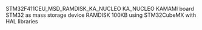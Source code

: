 STM32F411CEU_MSD_RAMDISK_KA_NUCLEO
KA_NUCLEO KAMAMI board STM32 as mass storage device RAMDISK 100KB using STM32CubeMX with HAL libraries

